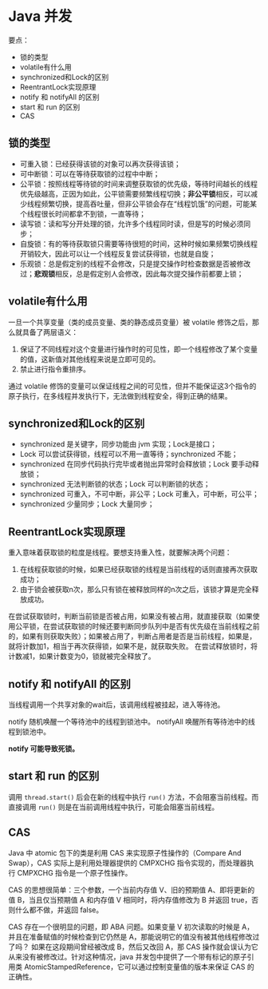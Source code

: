 # Java 并发

要点：

- 锁的类型
- volatile有什么用
- synchronized和Lock的区别
- ReentrantLock实现原理
- notify 和 notifyAll 的区别
- start 和 run 的区别
- CAS

## 锁的类型

- 可重入锁：已经获得该锁的对象可以再次获得该锁；
- 可中断锁：可以在等待获取锁的过程中中断；
- 公平锁：按照线程等待锁的时间来调整获取锁的优先级，等待时间越长的线程优先级越高，正因为如此，公平锁需要频繁线程切换；**非公平锁**相反，可以减少线程频繁切换，提高吞吐量，但非公平锁会存在“线程饥饿”的问题，可能某个线程很长时间都拿不到锁，一直等待；
- 读写锁：读和写分开处理的锁，允许多个线程同时读，但是写的时候必须同步；
- 自旋锁：有的等待获取锁只需要等待很短的时间，这种时候如果频繁切换线程开销较大，因此可以让一个线程反复尝试获得锁，也就是自旋；
- 乐观锁：总是假定别的线程不会修改，只是提交操作时检查数据是否被修改过；**悲观锁**相反，总是假定别人会修改，因此每次提交操作前都要上锁；

## volatile有什么用

一旦一个共享变量（类的成员变量、类的静态成员变量）被 volatile 修饰之后，那么就具备了两层语义：

1. 保证了不同线程对这个变量进行操作时的可见性，即一个线程修改了某个变量的值，这新值对其他线程来说是立即可见的。
2. 禁止进行指令重排序。

通过 volatile 修饰的变量可以保证线程之间的可见性，但并不能保证这3个指令的原子执行，在多线程并发执行下，无法做到线程安全，得到正确的结果。

## synchronized和Lock的区别

- synchronized 是关键字，同步功能由 jvm 实现；Lock是接口；
- Lock 可以尝试获得锁，线程可以不用一直等待；synchronized 不能；
- synchronized 在同步代码执行完毕或者抛出异常时会释放锁；Lock 要手动释放锁；
- synchronized 无法判断锁的状态；Lock 可以判断锁的状态；
- synchronized 可重入，不可中断，非公平；Lock 可重入，可中断，可公平；
- synchronized 少量同步；Lock 大量同步；

## ReentrantLock实现原理

重入意味着获取锁的粒度是线程。要想支持重入性，就要解决两个问题：

1. 在线程获取锁的时候，如果已经获取锁的线程是当前线程的话则直接再次获取成功；
2. 由于锁会被获取n次，那么只有锁在被释放同样的n次之后，该锁才算是完全释放成功。

在尝试获取锁时，判断当前锁是否被占用，如果没有被占用，就直接获取（如果使用公平锁，在尝试获取锁的时候还要判断同步队列中是否有优先级在当前线程之前的，如果有则获取失败）；如果被占用了，判断占用者是否是当前线程，如果是，就将计数加1，相当于再次获得锁，如果不是，就获取失败。
在尝试释放锁时，将计数减1，如果计数变为0，锁就被完全释放了。

## notify 和 notifyAll 的区别

当线程调用一个共享对象的wait后，该调用线程被挂起，进入等待池。

notify 随机唤醒一个等待池中的线程到锁池中。
notifyAll 唤醒所有等待池中的线程到锁池中。

**notify 可能导致死锁。**

## start 和 run 的区别

调用 `thread.start()` 后会在新的线程中执行 `run()` 方法，不会阻塞当前线程。而直接调用 `run()` 则是在当前调用线程中执行，可能会阻塞当前线程。

## CAS

Java 中 atomic 包下的类是利用 CAS 来实现原子性操作的（Compare And Swap），CAS 实际上是利用处理器提供的 CMPXCHG 指令实现的，而处理器执行 CMPXCHG 指令是一个原子性操作。

CAS 的思想很简单：三个参数，一个当前内存值 V、旧的预期值 A、即将更新的值 B，当且仅当预期值 A 和内存值 V 相同时，将内存值修改为 B 并返回 true，否则什么都不做，并返回 false。

CAS 存在一个很明显的问题，即 ABA 问题。如果变量 V 初次读取的时候是 A，并且在准备赋值的时候检查到它仍然是 A，那能说明它的值没有被其他线程修改过了吗？
如果在这段期间曾经被改成 B，然后又改回 A，那 CAS 操作就会误认为它从来没有被修改过。针对这种情况，java 并发包中提供了一个带有标记的原子引用类 AtomicStampedReference，它可以通过控制变量值的版本来保证 CAS 的正确性。